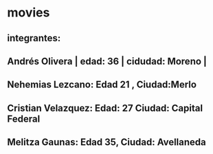 # movies
## integrantes:
## Andrés Olivera | edad: 36 | cidudad: Moreno |
## Nehemias Lezcano: Edad 21 , Ciudad:Merlo
## Cristian Velazquez: Edad: 27 Ciudad: Capital Federal
## Melitza Gaunas: Edad 35, Ciudad: Avellaneda
